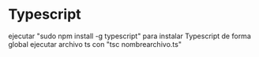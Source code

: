 # Typescript

ejecutar "sudo npm install -g typescript" para instalar Typescript de forma global
ejecutar archivo ts con "tsc nombrearchivo.ts"
